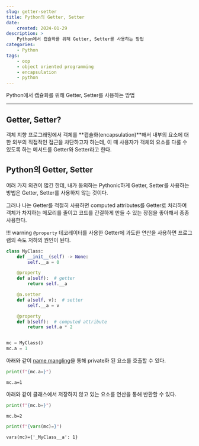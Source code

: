 ```yaml
---
slug: getter-setter
title: Python의 Getter, Setter
date:
    created: 2024-01-29
description: >
    Python에서 캡슐화를 위해 Getter, Setter를 사용하는 방법
categories:
    - Python
tags:
    - oop
    - object oriented programming
    - encapsulation
    - python
---
```


Python에서 캡슐화를 위해 Getter, Setter를 사용하는 방법  

<!-- more -->

---

## Getter, Setter?

객체 지향 프로그래밍에서 객체를 **캡슐화(encapsulation)**해서 내부의 요소에 대한 외부의 직접적인 접근을 차단하고자 하는데, 이 때 사용자가 객체의 요소를 다룰 수 있도록 하는 메서드를 Getter와 Setter라고 한다.  

## Python의 Getter, Setter

여러 가지 의견이 많긴 한데, 내가 동의하는 Pythonic하게 Getter, Setter를 사용하는 방법은 Getter, Setter를 사용하지 않는 것이다.  

그러나 나는 Getter를 적절히 사용하면 computed attributes를 Getter로 처리하여 객체가 차지하는 메모리를 줄이고 코드를 간결하게 만들 수 있는 장점을 좋아해서 종종 사용한다.  

!!! warning
    `@property` 데코레이터를 사용한 Getter에 과도한 연산을 사용하면 프로그램의 속도 저하의 원인이 된다.  

```python
class MyClass:
    def __init__(self) -> None:
        self.__a = 0

    @property
    def a(self):  # getter
        return self.__a

    @a.setter
    def a(self, v):  # setter
        self.__a = v

    @property
    def b(self):  # computed attribute
        return self.a * 2


mc = MyClass()
mc.a = 1
```

아래와 같이 [name mangling](./2024-01-28-access_modifier.md/#python의-접근제한자)을 통해 private화 된 요소를 호출할 수 있다.  

```python
print(f"{mc.a=}")
```
```
mc.a=1
```

아래와 같이 클래스에서 저장하지 않고 있는 요소를 연산을 통해 반환할 수 있다.  

```python
print(f"{mc.b=}")
```
```
mc.b=2
```

```python
print(f"{vars(mc)=}")
```
```
vars(mc)={'_MyClass__a': 1}
```
